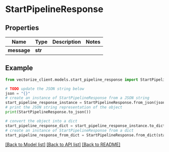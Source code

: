 # StartPipelineResponse


## Properties

Name | Type | Description | Notes
------------ | ------------- | ------------- | -------------
**message** | **str** |  | 

## Example

```python
from vectorize_client.models.start_pipeline_response import StartPipelineResponse

# TODO update the JSON string below
json = "{}"
# create an instance of StartPipelineResponse from a JSON string
start_pipeline_response_instance = StartPipelineResponse.from_json(json)
# print the JSON string representation of the object
print(StartPipelineResponse.to_json())

# convert the object into a dict
start_pipeline_response_dict = start_pipeline_response_instance.to_dict()
# create an instance of StartPipelineResponse from a dict
start_pipeline_response_from_dict = StartPipelineResponse.from_dict(start_pipeline_response_dict)
```
[[Back to Model list]](../README.md#documentation-for-models) [[Back to API list]](../README.md#documentation-for-api-endpoints) [[Back to README]](../README.md)



